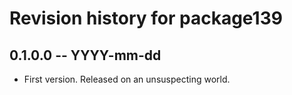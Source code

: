 # Revision history for package139

## 0.1.0.0 -- YYYY-mm-dd

* First version. Released on an unsuspecting world.
